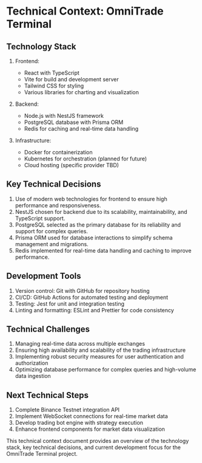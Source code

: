 # Technical Context: OmniTrade Terminal

## Technology Stack
1. Frontend:
   - React with TypeScript
   - Vite for build and development server
   - Tailwind CSS for styling
   - Various libraries for charting and visualization

2. Backend:
   - Node.js with NestJS framework
   - PostgreSQL database with Prisma ORM
   - Redis for caching and real-time data handling

3. Infrastructure:
   - Docker for containerization
   - Kubernetes for orchestration (planned for future)
   - Cloud hosting (specific provider TBD)

## Key Technical Decisions
1. Use of modern web technologies for frontend to ensure high performance and responsiveness.
2. NestJS chosen for backend due to its scalability, maintainability, and TypeScript support.
3. PostgreSQL selected as the primary database for its reliability and support for complex queries.
4. Prisma ORM used for database interactions to simplify schema management and migrations.
5. Redis implemented for real-time data handling and caching to improve performance.

## Development Tools
1. Version control: Git with GitHub for repository hosting
2. CI/CD: GitHub Actions for automated testing and deployment
3. Testing: Jest for unit and integration testing
4. Linting and formatting: ESLint and Prettier for code consistency

## Technical Challenges
1. Managing real-time data across multiple exchanges
2. Ensuring high availability and scalability of the trading infrastructure
3. Implementing robust security measures for user authentication and authorization
4. Optimizing database performance for complex queries and high-volume data ingestion

## Next Technical Steps
1. Complete Binance Testnet integration API
2. Implement WebSocket connections for real-time market data
3. Develop trading bot engine with strategy execution
4. Enhance frontend components for market data visualization

This technical context document provides an overview of the technology stack, key technical decisions, and current development focus for the OmniTrade Terminal project.
